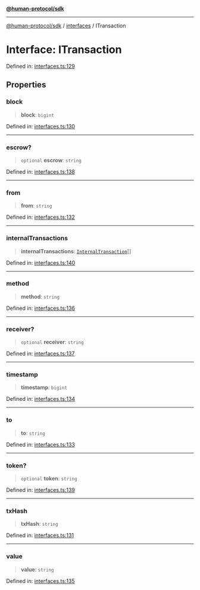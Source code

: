 [**@human-protocol/sdk**](../../README.md)

***

[@human-protocol/sdk](../../modules.md) / [interfaces](../README.md) / ITransaction

# Interface: ITransaction

Defined in: [interfaces.ts:129](https://github.com/humanprotocol/human-protocol/blob/99b899a11bf48f2fa04884687ea395e0d42d75d1/packages/sdk/typescript/human-protocol-sdk/src/interfaces.ts#L129)

## Properties

### block

> **block**: `bigint`

Defined in: [interfaces.ts:130](https://github.com/humanprotocol/human-protocol/blob/99b899a11bf48f2fa04884687ea395e0d42d75d1/packages/sdk/typescript/human-protocol-sdk/src/interfaces.ts#L130)

***

### escrow?

> `optional` **escrow**: `string`

Defined in: [interfaces.ts:138](https://github.com/humanprotocol/human-protocol/blob/99b899a11bf48f2fa04884687ea395e0d42d75d1/packages/sdk/typescript/human-protocol-sdk/src/interfaces.ts#L138)

***

### from

> **from**: `string`

Defined in: [interfaces.ts:132](https://github.com/humanprotocol/human-protocol/blob/99b899a11bf48f2fa04884687ea395e0d42d75d1/packages/sdk/typescript/human-protocol-sdk/src/interfaces.ts#L132)

***

### internalTransactions

> **internalTransactions**: [`InternalTransaction`](InternalTransaction.md)[]

Defined in: [interfaces.ts:140](https://github.com/humanprotocol/human-protocol/blob/99b899a11bf48f2fa04884687ea395e0d42d75d1/packages/sdk/typescript/human-protocol-sdk/src/interfaces.ts#L140)

***

### method

> **method**: `string`

Defined in: [interfaces.ts:136](https://github.com/humanprotocol/human-protocol/blob/99b899a11bf48f2fa04884687ea395e0d42d75d1/packages/sdk/typescript/human-protocol-sdk/src/interfaces.ts#L136)

***

### receiver?

> `optional` **receiver**: `string`

Defined in: [interfaces.ts:137](https://github.com/humanprotocol/human-protocol/blob/99b899a11bf48f2fa04884687ea395e0d42d75d1/packages/sdk/typescript/human-protocol-sdk/src/interfaces.ts#L137)

***

### timestamp

> **timestamp**: `bigint`

Defined in: [interfaces.ts:134](https://github.com/humanprotocol/human-protocol/blob/99b899a11bf48f2fa04884687ea395e0d42d75d1/packages/sdk/typescript/human-protocol-sdk/src/interfaces.ts#L134)

***

### to

> **to**: `string`

Defined in: [interfaces.ts:133](https://github.com/humanprotocol/human-protocol/blob/99b899a11bf48f2fa04884687ea395e0d42d75d1/packages/sdk/typescript/human-protocol-sdk/src/interfaces.ts#L133)

***

### token?

> `optional` **token**: `string`

Defined in: [interfaces.ts:139](https://github.com/humanprotocol/human-protocol/blob/99b899a11bf48f2fa04884687ea395e0d42d75d1/packages/sdk/typescript/human-protocol-sdk/src/interfaces.ts#L139)

***

### txHash

> **txHash**: `string`

Defined in: [interfaces.ts:131](https://github.com/humanprotocol/human-protocol/blob/99b899a11bf48f2fa04884687ea395e0d42d75d1/packages/sdk/typescript/human-protocol-sdk/src/interfaces.ts#L131)

***

### value

> **value**: `string`

Defined in: [interfaces.ts:135](https://github.com/humanprotocol/human-protocol/blob/99b899a11bf48f2fa04884687ea395e0d42d75d1/packages/sdk/typescript/human-protocol-sdk/src/interfaces.ts#L135)
